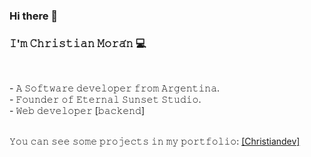 ### Hi there 👋

<!--
**chrisrm86/chrisrm86** is a ✨ _special_ ✨ repository because its `README.md` (this file) appears on your GitHub profile.

Here are some ideas to get you started:

- 🔭 I’m currently working on ...
- 🌱 I’m currently learning ...
- 👯 I’m looking to collaborate on ...
- 🤔 I’m looking for help with ...
- 💬 Ask me about ...
- 📫 How to reach me: ...
- 😄 Pronouns: ...
- ⚡ Fun fact: ...
-->
<!--
𝘐'𝘮 𝘊𝘩𝘳𝘪𝘴𝘵𝘪𝘢𝘯 𝘔𝘰𝘳𝘢́𝘯.
- 𝘈 𝘚𝘰𝘧𝘵𝘸𝘢𝘳𝘦 𝘥𝘦𝘷𝘦𝘭𝘰𝘱𝘦𝘳 𝘧𝘳𝘰𝘮 𝘈𝘳𝘨𝘦𝘯𝘵𝘪𝘯𝘢.
- 𝘍𝘰𝘶𝘯𝘥𝘦𝘳 𝘰𝘧 𝘌𝘵𝘦𝘳𝘯𝘢𝘭 𝘚𝘶𝘯𝘴𝘦𝘵 𝘚𝘵𝘶𝘥𝘪𝘰.
- 𝘞𝘦𝘣 𝘥𝘦𝘷𝘦𝘭𝘰𝘱𝘦𝘳 [𝘣𝘢𝘤𝘬𝘦𝘯𝘥]
-->
<h3>𝙸'𝚖 𝙲𝚑𝚛𝚒𝚜𝚝𝚒𝚊𝚗 𝙼𝚘𝚛𝚊́𝚗 💻</h3><br>
<p>
- 𝙰 𝚂𝚘𝚏𝚝𝚠𝚊𝚛𝚎 𝚍𝚎𝚟𝚎𝚕𝚘𝚙𝚎𝚛 𝚏𝚛𝚘𝚖 𝙰𝚛𝚐𝚎𝚗𝚝𝚒𝚗𝚊.<br>
- 𝙵𝚘𝚞𝚗𝚍𝚎𝚛 𝚘𝚏 𝙴𝚝𝚎𝚛𝚗𝚊𝚕 𝚂𝚞𝚗𝚜𝚎𝚝 𝚂𝚝𝚞𝚍𝚒𝚘.<br>
- 𝚆𝚎𝚋 𝚍𝚎𝚟𝚎𝚕𝚘𝚙𝚎𝚛 [𝚋𝚊𝚌𝚔𝚎𝚗𝚍]<br>
</p>  
<br>
𝚈𝚘𝚞 𝚌𝚊𝚗 𝚜𝚎𝚎 𝚜𝚘𝚖𝚎 𝚙𝚛𝚘𝚓𝚎𝚌𝚝𝚜 𝚒𝚗 𝚖𝚢 𝚙𝚘𝚛𝚝𝚏𝚘𝚕𝚒𝚘: <a href="http://christiandev.herokuapp.com" target="_blank">[Christiandev]</a>
